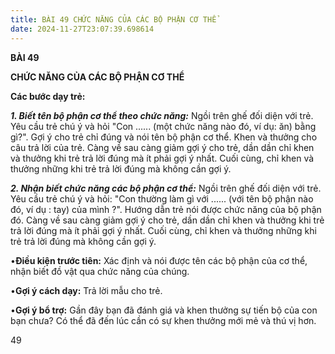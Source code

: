 ```yaml
---
title: BÀI 49 CHỨC NĂNG CỦA CÁC BỘ PHẬN CƠ THỂ
date: 2024-11-27T23:07:39.698614
---
```

**BÀI 49**

**CHỨC NĂNG CỦA CÁC BỘ PHẬN CƠ THỂ**

**Các bước dạy trẻ:**

***1. Biết tên bộ phận cơ thể theo chức năng:*** Ngồi trên ghế đối
diện với trẻ. Yêu cầu trẻ chú ý và hỏi "Con ...... (một chức năng
nào đó, ví dụ: ăn) bằng gì?". Gợi ý cho trẻ chỉ đúng và nói tên bộ
phận cơ thể. Khen và thưởng cho câu trả lời của trẻ. Càng về sau càng
giảm gợi ý cho trẻ, dần dần chỉ khen và thưởng khi trẻ trả lời đúng mà
ít phải gợi ý nhất. Cuối cùng, chỉ khen và thưởng những khi trẻ trả
lời đúng mà không cần gợi ý.

***2. Nhận biết chức năng các bộ phận cơ thể:*** Ngồi trên ghế đối
diện với trẻ. Yêu cầu trẻ chú ý và hỏi: "Con thường làm gì với
...... (với tên bộ phận nào đó, ví dụ : tay) của mình ?". Hướng dẫn
trẻ nói được chức năng của bộ phận đó. Càng về sau càng giảm gợi ý cho
trẻ, dần dần chỉ khen và thưởng khi trẻ trả lời đúng mà ít phải gợi ý
nhất. Cuối cùng, chỉ khen và thưởng những khi trẻ trả lời đúng mà
không cần gợi ý.

•**Điều kiện trước tiên:** Xác định và nói được tên các bộ phận của cơ
thể, nhận biết đồ vật qua chức năng của chúng.

•**Gợi ý cách dạy:** Trả lời mẫu cho trẻ.

•**Gợi ý bổ trợ:** Gần đây bạn đã đánh giá và khen thưởng sự tiến bộ
của con bạn chưa? Có thể đã đến lúc cần có sự khen thưởng mới mẻ và
thú vị hơn.

49

